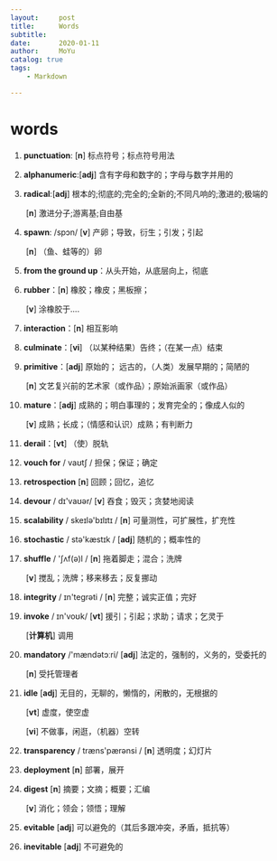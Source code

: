 ```yaml
---
layout:     post
title:      Words
subtitle:   
date:       2020-01-11
author:     MoYu
catalog: true
tags:
    - Markdown

---
```


<!-- MarkdownTOC -->

# words

1. **punctuation**: [**n**] 标点符号；标点符号用法

2. **alphanumeric**:[**adj**] 含有字母和数字的；字母与数字并用的

3. **radical**:[**adj**] 根本的;彻底的;完全的;全新的;不同凡响的;激进的;极端的

   ​              [**n**] 激进分子;游离基;自由基
   
4. **spawn**: /spɔn/   [**v**] 产卵；导致，衍生；引发；引起

   ​				 			[**n**] （鱼、蛙等的）卵

5. **from the ground up**：从头开始，从底层向上，彻底

6. **rubber**：[**n**] 橡胶；橡皮；黑板擦；

   ​				 [**v**] 涂橡胶于....

7. **interaction**：[**n**] 相互影响

8. **culminate**：[**vi**]  （以某种结果）告终；（在某一点）结束

9. **primitive**：[**adj**] 原始的； 远古的，（人类）发展早期的；简陋的

   ​					  [**n**] 文艺复兴前的艺术家（或作品）；原始派画家（或作品）

10. **mature**：[**adj**]  成熟的；明白事理的；发育完全的；像成人似的

    ​				  [**v**] 成熟；长成；（情感和认识）成熟；有判断力

11. **derail**：[**vt**] （使）脱轨

12. **vouch for** / vaʊtʃ /   担保；保证；确定

13. **retrospection** [**n**] 回顾；回忆，追忆

14. **devour** / dɪ'vaʊər/ [**v**] 吞食；毁灭；贪婪地阅读

15. **scalability**  / skeɪlə'bɪlɪtɪ / [**n**] 可量测性，可扩展性，扩充性

16. **stochastic** /  stə'kæstɪk / [**adj**] 随机的；概率性的

17. **shuffle** / 'ʃʌf(ə)l / [**n**] 拖着脚走；混合；洗牌

    ​							   [**v**] 搅乱；洗牌；移来移去；反复挪动
    
18. **integrity**  / ɪn'teɡrəti / [**n**] 完整；诚实正值；完好

19. **invoke**  / ɪn'voʊk/ [**vt**]  援引；引起；求助；请求；乞灵于

    ​				[**计算机**] 调用
    
20. **mandatory** /'mændətɔːri/ [**adj**] 法定的，强制的，义务的，受委托的

    ​											  [**n**] 受托管理者

21. **idle**    [**adj**] 无目的，无聊的，懒惰的，闲散的，无根据的

    ​		   [**vt**] 虚度，使空虚

    ​		   [**vi**] 不做事，闲逛，（机器）空转
    
22. **transparency** / træns'pærənsi / [**n**] 透明度；幻灯片

23. **deployment** [**n**] 部署，展开

24. **digest** [**n**] 摘要；文摘；概要；汇编

    ​			[**v**] 消化；领会；领悟；理解
    
25. **evitable** [**adj**] 可以避免的（其后多跟冲突，矛盾，抵抗等）

26. **inevitable** [**adj**] 不可避免的



